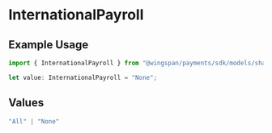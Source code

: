 # InternationalPayroll

## Example Usage

```typescript
import { InternationalPayroll } from "@wingspan/payments/sdk/models/shared";

let value: InternationalPayroll = "None";
```

## Values

```typescript
"All" | "None"
```